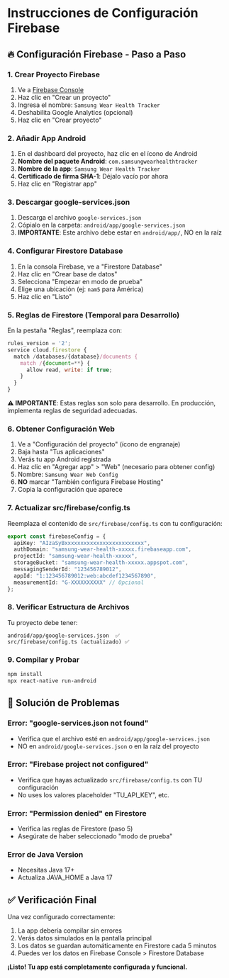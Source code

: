 # Instrucciones de Configuración Firebase

## 🔥 Configuración Firebase - Paso a Paso

### 1. Crear Proyecto Firebase
1. Ve a [Firebase Console](https://console.firebase.google.com/)
2. Haz clic en "Crear un proyecto" 
3. Ingresa el nombre: `Samsung Wear Health Tracker`
4. Deshabilita Google Analytics (opcional)
5. Haz clic en "Crear proyecto"

### 2. Añadir App Android
1. En el dashboard del proyecto, haz clic en el ícono de Android
2. **Nombre del paquete Android**: `com.samsungwearhealthtracker`
3. **Nombre de la app**: `Samsung Wear Health Tracker`
4. **Certificado de firma SHA-1**: Déjalo vacío por ahora
5. Haz clic en "Registrar app"

### 3. Descargar google-services.json
1. Descarga el archivo `google-services.json`
2. Cópialo en la carpeta: `android/app/google-services.json`
3. **IMPORTANTE**: Este archivo debe estar en `android/app/`, NO en la raíz

### 4. Configurar Firestore Database
1. En la consola Firebase, ve a "Firestore Database"
2. Haz clic en "Crear base de datos"
3. Selecciona "Empezar en modo de prueba"
4. Elige una ubicación (ej: `nam5` para América)
5. Haz clic en "Listo"

### 5. Reglas de Firestore (Temporal para Desarrollo)
En la pestaña "Reglas", reemplaza con:
```javascript
rules_version = '2';
service cloud.firestore {
  match /databases/{database}/documents {
    match /{document=**} {
      allow read, write: if true;
    }
  }
}
```
**⚠️ IMPORTANTE**: Estas reglas son solo para desarrollo. En producción, implementa reglas de seguridad adecuadas.

### 6. Obtener Configuración Web
1. Ve a "Configuración del proyecto" (ícono de engranaje)
2. Baja hasta "Tus aplicaciones"
3. Verás tu app Android registrada
4. Haz clic en "Agregar app" > "Web" (necesario para obtener config)
5. Nombre: `Samsung Wear Web Config`
6. **NO** marcar "También configura Firebase Hosting"
7. Copia la configuración que aparece

### 7. Actualizar src/firebase/config.ts
Reemplaza el contenido de `src/firebase/config.ts` con tu configuración:

```typescript
export const firebaseConfig = {
  apiKey: "AIzaSyBxxxxxxxxxxxxxxxxxxxxxxxxx",
  authDomain: "samsung-wear-health-xxxxx.firebaseapp.com",
  projectId: "samsung-wear-health-xxxxx",
  storageBucket: "samsung-wear-health-xxxxx.appspot.com",
  messagingSenderId: "123456789012",
  appId: "1:123456789012:web:abcdef1234567890",
  measurementId: "G-XXXXXXXXXX" // Opcional
};
```

### 8. Verificar Estructura de Archivos
Tu proyecto debe tener:
```
android/app/google-services.json  ✅
src/firebase/config.ts (actualizado) ✅
```

### 9. Compilar y Probar
```bash
npm install
npx react-native run-android
```

## 🔧 Solución de Problemas

### Error: "google-services.json not found"
- Verifica que el archivo esté en `android/app/google-services.json`
- NO en `android/google-services.json` o en la raíz del proyecto

### Error: "Firebase project not configured"
- Verifica que hayas actualizado `src/firebase/config.ts` con TU configuración
- No uses los valores placeholder "TU_API_KEY", etc.

### Error: "Permission denied" en Firestore
- Verifica las reglas de Firestore (paso 5)
- Asegúrate de haber seleccionado "modo de prueba"

### Error de Java Version
- Necesitas Java 17+
- Actualiza JAVA_HOME a Java 17

## ✅ Verificación Final

Una vez configurado correctamente:
1. La app debería compilar sin errores
2. Verás datos simulados en la pantalla principal
3. Los datos se guardan automáticamente en Firestore cada 5 minutos
4. Puedes ver los datos en Firebase Console > Firestore Database

**¡Listo! Tu app está completamente configurada y funcional.**
